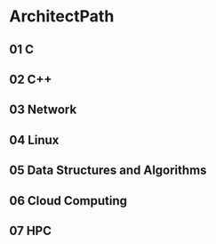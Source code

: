 # ArchitectPath
## 01 C
## 02 C++
## 03 Network
## 04 Linux
## 05 Data Structures and Algorithms
## 06 Cloud Computing
## 07 HPC
